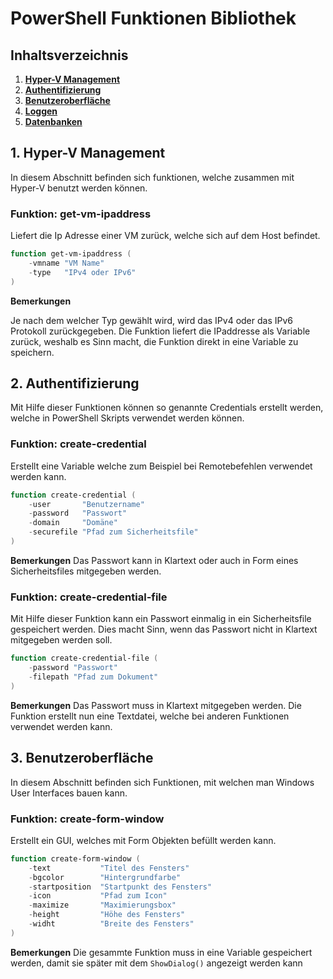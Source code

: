 # PowerShell Funktionen Bibliothek

## Inhaltsverzeichnis
1. **[Hyper-V Management](#1-hyper-v-management)**
2. **[Authentifizierung](#2-authentifizierung)**
3. **[Benutzeroberfläche](#3-benutzeroberfläche)**
4. **[Loggen](#4-loggen)**
5. **[Datenbanken](#5-datenbanken)**

## 1. Hyper-V Management
In diesem Abschnitt befinden sich funktionen, welche zusammen mit Hyper-V benutzt werden können.

### Funktion: get-vm-ipaddress
Liefert die Ip Adresse einer VM zurück, welche sich auf dem Host befindet.

```ps1
function get-vm-ipaddress (
    -vmname "VM Name"
    -type   "IPv4 oder IPv6"
)
```

**Bemerkungen**

Je nach dem welcher Typ gewählt wird, wird das IPv4 oder das IPv6 Protokoll zurückgegeben. Die Funktion liefert die IPaddresse als Variable zurück, weshalb es Sinn macht, die Funktion direkt in eine Variable zu speichern.

## 2. Authentifizierung
Mit Hilfe dieser Funktionen können so genannte Credentials erstellt werden, welche in PowerShell Skripts verwendet werden können.

### Funktion: create-credential
Erstellt eine Variable welche zum Beispiel bei Remotebefehlen verwendet werden kann.

```ps1
function create-credential (
    -user       "Benutzername"
    -password   "Passwort"
    -domain     "Domäne"
    -securefile "Pfad zum Sicherheitsfile"
)
```

**Bemerkungen**
Das Passwort kann in Klartext oder auch in Form eines Sicherheitsfiles mitgegeben werden.

### Funktion: create-credential-file
Mit Hilfe dieser Funktion kann ein Passwort einmalig in ein Sicherheitsfile gespeichert werden. Dies macht Sinn, wenn das Passwort nicht in Klartext mitgegeben werden soll.

```ps1
function create-credential-file (
    -password "Passwort"
    -filepath "Pfad zum Dokument"
)
```

**Bemerkungen**
Das Passwort muss in Klartext mitgegeben werden. Die Funktion erstellt nun eine Textdatei, welche bei anderen Funktionen verwendet werden kann.

## 3. Benutzeroberfläche
In diesem Abschnitt befinden sich Funktionen, mit welchen man Windows User Interfaces bauen kann.

### Funktion: create-form-window
Erstellt ein GUI, welches mit Form Objekten befüllt werden kann.

```ps1
function create-form-window (
    -text           "Titel des Fensters"
    -bgcolor        "Hintergrundfarbe"
    -startposition  "Startpunkt des Fensters"
    -icon           "Pfad zum Icon"
    -maximize       "Maximierungsbox"
    -height         "Höhe des Fensters"
    -widht          "Breite des Fensters"
)
```

**Bemerkungen**
Die gesammte Funktion muss in eine Variable gespeichert werden, damit sie später mit dem `ShowDialog()` angezeigt werden kann